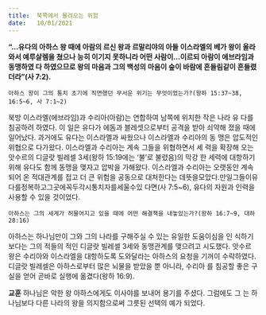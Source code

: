 ```yaml
---
title:  북쪽에서 몰려오는 위험
date:   10/01/2021
---
```


**“...유다의 아하스 왕 때에 아람의 르신 왕과 르말리야의 아들 이스라엘의 베가 왕이 올라와서 예루살렘을 쳤으나 능히 이기지 못하니라 어떤 사람이...이르되 아람이 에브라임과 동맹하였 다 하였으므로 왕의 마음과 그의 백성의 마음이 숲이 바람에 흔들림같이 흔들렸더라”(사 7:2).**

`아하스 왕이 그의 통치 초기에 직면했던 무서운 위기는 무엇이었는가?(왕하 15:37~38, 16:5~6, 사 7:1~2)`

북방 이스라엘(에브라임)과 수리아(아람)는 연합하여 남쪽에 위치한 작은 나라 유 다를 침공하려 하였다. 이 일은 유다가 에돔과 블레셋으로부터 공격을 받아 쇠약해 졌을 때에 일어났다. 과거에도 유다는 이스라엘과 싸웠으나 이스라엘과 수리아의 동 맹은 압도적인 위협으로 다가왔다. 이스라엘과 수리아는 계속 그들을 위협하면서 세 력을 확장해 오는 앗수르의 디글랏 빌레셀 3세(왕하 15:19에는 ‘불’로 불렸음)의 막강 한 세력에 대항하기 위해 유다도 함께 동맹을 맺자고 압박을 가해왔다. 이스라엘과 수리아는 오랫동안 계속되어 온 적대관계를 접고 더 큰 위험을 공동으로 대처한다는 데뜻을모았다.만일그들이유다를정복하고그곳에꼭두각시통치자를세울수있 다면(사 7:5~6), 유다의 자원과 인력을 사용할 수 있을 것이었다.

`아하스는 그의 세계가 허물어지고 있을 때에 어떤 해결책을 내놓았는가?(왕하 16:7~9, 대하 28:16)`

아하스는 하나님만이 그와 그의 나라를 구해주실 수 있는 유일한 도움이심을 인 식하기보다는 그의 적들의 적인 디글랏 빌레셀 3세와 동맹관계를 맺으려고 시도했다. 앗수르 왕은 수리아와 이스라엘을 대항하도록 도와달라는 아하스의 요청을 기꺼이 수락하였다. 디글랏 빌레셀은 아하스로부터 많은 뇌물을 받았을 뿐 아니라, 수리아 를 침공할 좋은 구실을 얻어 곧바로 실행에 옮겼다(왕하 16:9).

**교훈** 하나님은 악한 왕 아하스에게도 이사야를 보내어 용기를 주셨다. 그럼에도 그 는 하나님보다 다른 나라의 왕을 의지함으로써 그릇된 선택의 예가 되었다.